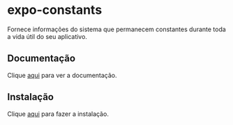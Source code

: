 # expo-constants

Fornece informações do sistema que permanecem constantes durante toda a vida útil do seu aplicativo.

## Documentação

Clique [aqui](https://github.com/expo/expo) para ver a documentação.

## Instalação

Clique [aqui](https://www.npmjs.com/package/expo-constants) para fazer a instalação.
